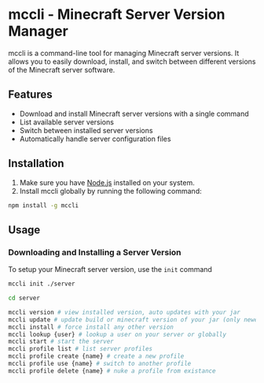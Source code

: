 # mccli - Minecraft Server Version Manager

mccli is a command-line tool for managing Minecraft server versions. It allows you to easily download, install, and switch between different versions of the Minecraft server software.

## Features

- Download and install Minecraft server versions with a single command
- List available server versions
- Switch between installed server versions
- Automatically handle server configuration files

## Installation

1. Make sure you have [Node.js](https://nodejs.org) installed on your system.
2. Install mccli globally by running the following command:

```bash
npm install -g mccli
```

## Usage

### Downloading and Installing a Server Version

To setup your Minecraft server version, use the `init` command

```bash
mccli init ./server

cd server

mccli version # view installed version, auto updates with your jar
mccli update # update build or minecraft version of your jar (only newer)
mccli install # force install any other version
mccli lookup {user} # lookup a user on your server or globally
mccli start # start the server
mccli profile list # list server profiles
mccli profile create {name} # create a new profile
mccli profile use {name} # switch to another profile
mccli profile delete {name} # nuke a profile from existance
```
